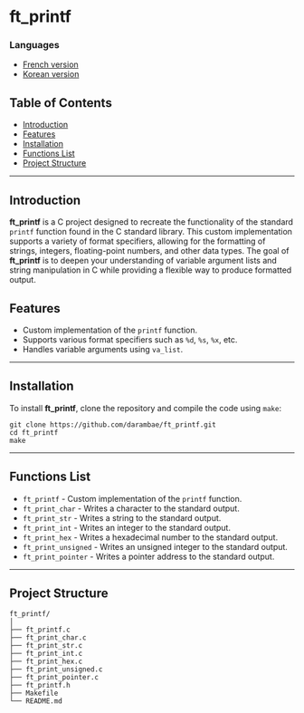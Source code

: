 # ft_printf
### Languages

- [French version](./readme_fr.md)
- [Korean version](./readme_kr.md)

## Table of Contents

- [Introduction](#introduction)
- [Features](#features)
- [Installation](#installation)
- [Functions List](#functions-list)
- [Project Structure](#project-structure)

---

## Introduction

**ft_printf** is a C project designed to recreate the functionality of the standard `printf` function found in the C standard library. This custom implementation supports a variety of format specifiers, allowing for the formatting of strings, integers, floating-point numbers, and other data types. The goal of **ft_printf** is to deepen your understanding of variable argument lists and string manipulation in C while providing a flexible way to produce formatted output.

## Features

- Custom implementation of the `printf` function.
- Supports various format specifiers such as `%d`, `%s`, `%x`, etc.
- Handles variable arguments using `va_list`.

---

## Installation

To install **ft_printf**, clone the repository and compile the code using `make`:

```
git clone https://github.com/darambae/ft_printf.git
cd ft_printf
make
```

---

## Functions List

- `ft_printf` - Custom implementation of the `printf` function.
- `ft_print_char` - Writes a character to the standard output.
- `ft_print_str` - Writes a string to the standard output.
- `ft_print_int` - Writes an integer to the standard output.
- `ft_print_hex` - Writes a hexadecimal number to the standard output.
- `ft_print_unsigned` - Writes an unsigned integer to the standard output.
- `ft_print_pointer` - Writes a pointer address to the standard output.

---

## Project Structure

```
ft_printf/
│
├── ft_printf.c
├── ft_print_char.c
├── ft_print_str.c
├── ft_print_int.c
├── ft_print_hex.c
├── ft_print_unsigned.c
├── ft_print_pointer.c
├── ft_printf.h
├── Makefile
└── README.md
```
